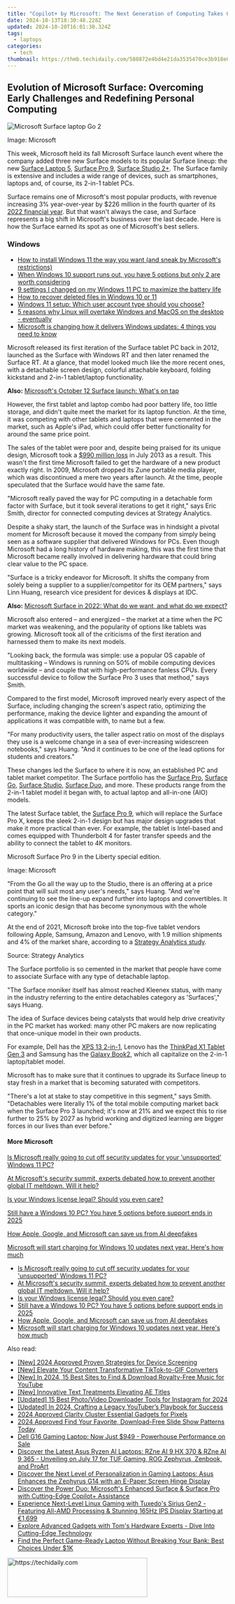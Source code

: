 ```yaml
---
title: "Copilot+ by Microsoft: The Next Generation of Computing Takes On Apple’s M3 MacBook Era – Detailed Review | CNET"
date: 2024-10-13T18:30:48.228Z
updated: 2024-10-20T16:01:30.324Z
tags:
  - laptops
categories:
  - tech
thumbnail: https://thmb.techidaily.com/580872e4bd4e21da3535470ce3b918e09ae5b8653067a4110ec11928ef11818a.jpg
---
```


## Evolution of Microsoft Surface: Overcoming Early Challenges and Redefining Personal Computing

![Microsoft Surface laptop Go 2](https://www.zdnet.com/a/img/resize/ffeeff0f67f98142fecc0e67151abb55a96de3df/2022/09/30/3a2086e7-94c9-467c-8326-89eb98c49349/rwwi09.jpg?auto=webp&width=1280)

Image: Microsoft

This week, Microsoft held its fall Microsoft Surface launch event where the company added three new Surface models to its popular Surface lineup: the new [Surface Laptop 5](https://click.linksynergy.com/deeplink?id=IokOf8qagZo&mid=24542&u1=zd-49aecb2efd374fc3b4d7a813ec545b2d-dtp&murl=https%3A%2F%2Fwww.microsoft.com%2Fen-us%2Fstore%2Fconfigure%2FSurface-Laptop-5%2F8XN49V61S1BN%3F&fobs=zd-%5F%5FCOM%5FCLICK%5FID%5F%5F-dtp), [Surface Pro 9](https://click.linksynergy.com/deeplink?id=IokOf8qagZo&mid=24542&u1=zd-d263c7f53c034a8ca424d8145a40cd15-dtp&murl=https%3A%2F%2Fwww.microsoft.com%2Fen-us%2Fstore%2Fconfigure%2FSurface-Pro-9%2F93VKD8NP4FVK&fobs=zd-%5F%5FCOM%5FCLICK%5FID%5F%5F-dtp), [Surface Studio 2+](https://click.linksynergy.com/deeplink?id=IokOf8qagZo&mid=24542&u1=zd-9ca94624eddf41b7a19a389eb900b249-dtp&murl=https%3A%2F%2Fwww.microsoft.com%2Fen-us%2Fstore%2Fconfigure%2FSurface-Studio-2%2F8VLFQC3597K4%3F&fobs=zd-%5F%5FCOM%5FCLICK%5FID%5F%5F-dtp). The Surface family is extensive and includes a wide range of devices, such as smartphones, laptops and, of course, its 2-in-1 tablet PCs.

Surface remains one of Microsoft's most popular products, with revenue increasing 3% year-over-year by $226 million in the fourth quarter of its [2022 financial year](https://www.microsoft.com/en-us/Investor/earnings/FY-2022-Q3/more-personal-computing-performance#:~:text=Surface%20revenue%20increased%20%24195%20million,increased%20%24305%20million%20or%207%25.&text=Gross%20margin%20increased%20%24755%20million,and%20Search%20and%20news%20advertising.). But that wasn't always the case, and Surface represents a big shift in Microsoft's business over the last decade. Here is how the Surface earned its spot as one of Microsoft's best sellers. 

### Windows

* [How to install Windows 11 the way you want (and sneak by Microsoft's restrictions)](https://www.zdnet.com/article/how-to-install-windows-11-the-way-you-want-and-bypass-microsofts-restrictions/)
* [When Windows 10 support runs out, you have 5 options but only 2 are worth considering](https://www.zdnet.com/article/have-a-windows-10-pc-that-cant-be-upgraded-you-have-5-options-before-support-ends-next-year/)
* [9 settings I changed on my Windows 11 PC to maximize the battery life](https://www.zdnet.com/article/9-settings-i-changed-on-my-windows-11-pc-to-maximize-the-battery-life/)
* [How to recover deleted files in Windows 10 or 11](https://www.zdnet.com/article/how-to-recover-deleted-files-in-windows-10-or-11/)
* [Windows 11 setup: Which user account type should you choose?](https://www.zdnet.com/article/for-windows-11-setup-which-user-account-type-should-you-choose-how-to-decide/)
* [5 reasons why Linux will overtake Windows and MacOS on the desktop - eventually](https://www.zdnet.com/article/5-reasons-why-linux-will-eventually-overtake-windows-and-macos-on-the-desktop/)
* [Microsoft is changing how it delivers Windows updates: 4 things you need to know](https://www.zdnet.com/article/microsoft-is-changing-how-it-delivers-windows-updates-4-things-you-need-to-know/)

Microsoft released its first iteration of the Surface tablet PC back in 2012, launched as the Surface with Windows RT and then later renamed the Surface RT. At a glance, that model looked much like the more recent ones, with a detachable screen design, colorful attachable keyboard, folding kickstand and 2-in-1 tablet/laptop functionality. 

**Also:** [Microsoft's October 12 Surface launch: What's on tap](https://www.zdnet.com/article/microsofts-october-12-surface-launch-whats-on-tap/)

However, the first tablet and laptop combo had poor battery life, too little storage, and didn't quite meet the market for its laptop function. At the time, it was competing with other tablets and laptops that were cemented in the market, such as Apple's iPad, which could offer better functionality for around the same price point. 

The sales of the tablet were poor and, despite being praised for its unique design, Microsoft took a [$990 million loss](https://www.zdnet.com/article/microsofts-900-million-surface-rt-write-down-how-did-this-happen/) in July 2013 as a result. This wasn't the first time Microsoft failed to get the hardware of a new product exactly right. In 2009, Microsoft dropped its Zune portable media player, which was discontinued a mere two years after launch. At the time, people speculated that the Surface would have the same fate. 

"Microsoft really paved the way for PC computing in a detachable form factor with Surface, but it took several iterations to get it right," says Eric Smith, director for connected computing devices at Strategy Analytics. 

Despite a shaky start, the launch of the Surface was in hindsight a pivotal moment for Microsoft because it moved the company from simply being seen as a software supplier that delivered Windows for PCs. Even though Microsoft had a long history of hardware making, this was the first time that Microsoft became really involved in delivering hardware that could bring clear value to the PC space. 

"Surface is a tricky endeavor for Microsoft. It shifts the company from solely being a supplier to a supplier/competitor for its OEM partners," says Linn Huang, research vice president for devices & displays at IDC. 

**Also:** [Microsoft Surface in 2022: What do we want, and what do we expect?](https://www.zdnet.com/article/microsoft-surface-in-2022-what-do-we-want-and-what-do-we-expect/)

Microsoft also entered – and energized – the market at a time when the PC market was weakening, and the popularity of options like tablets was growing. Microsoft took all of the criticisms of the first iteration and harnessed them to make its next models. 

"Looking back, the formula was simple: use a popular OS capable of multitasking – Windows is running on 50% of mobile computing devices worldwide – and couple that with high-performance fanless CPUs. Every successful device to follow the Surface Pro 3 uses that method," says Smith. 

Compared to the first model, Microsoft improved nearly every aspect of the Surface, including changing the screen's aspect ratio, optimizing the performance, making the device lighter and expanding the amount of applications it was compatible with, to name but a few. 

"For many productivity users, the taller aspect ratio on most of the displays they use is a welcome change in a sea of ever-increasing widescreen notebooks," says Huang. "And it continues to be one of the lead options for students and creators." 

These changes led the Surface to where it is now, an established PC and tablet market competitor. The Surface portfolio has the [Surface Pro](https://buy.geni.us/Proxy.ashx?TSID=368250&GR%5FURL=https%3A%2F%2Fwww.amazon.com%2FMicrosoft-Surface-Pro-8-13-Touchscreen%2Fdp%2FB09DK7ZWMP%2Fref%3Dsr%5F1%5F1%5Fsspa%3Fcrid%3D28ZXB0OX14II3%26keywords%3DSurface%2BPro%26qid%3D1665440060%26qu%3DeyJxc2MiOiI2LjUyIiwicXNhIjoiNi4zNiIsInFzcCI6IjUuOTkifQ%3D%3D%26sprefix%3Dsurface%2Bpro%2Caps%2C374%26sr%3D8-1-spons%26ufe%3Dapp%5Fdo%3Aamzn1.fos.ac578592-0362-4e0a-958c-0f2dd61d30d4%26psc%3D1%26tag%3Dzd-buy-button-20%26ascsubtag%3D%5F%5FCOM%5FCLICK%5FID%5F%5F%7C379a2699-4346-496a-a7fe-a0f1a80b59e2%7Cdtp&dtb=1), [Surface Go](https://buy.geni.us/Proxy.ashx?TSID=368250&GR%5FURL=https%3A%2F%2Fwww.amazon.com%2FMicrosoft-Surface-Go-3-10-5-Touchscreen%2Fdp%2FB09L3J7B6Z%2Fref%3Dsr%5F1%5F2%5Fsspa%3Fcrid%3D28ZXB0OX14II3%26keywords%3DSurface%2BPro%26qid%3D1665440074%26qu%3DeyJxc2MiOiI2LjUyIiwicXNhIjoiNi4zNiIsInFzcCI6IjUuOTkifQ%3D%3D%26sprefix%3Dsurface%2Bpro%2Caps%2C374%26sr%3D8-2-spons%26ufe%3Dapp%5Fdo%3Aamzn1.fos.18630bbb-fcbb-42f8-9767-857e17e03685%26psc%3D1%26tag%3Dzd-buy-button-20%26ascsubtag%3D%5F%5FCOM%5FCLICK%5FID%5F%5F%7C379a2699-4346-496a-a7fe-a0f1a80b59e2%7Cdtp&dtb=1), [Surface Studio](https://buy.geni.us/Proxy.ashx?TSID=368250&GR%5FURL=https%3A%2F%2Fwww.amazon.com%2FMicrosoft-Surface-Laptop-Studio-Touchscreen%2Fdp%2FB09F8XX4NS%2Fref%3Dsr%5F1%5F2%3Fcrid%3DP3HICIOVCHYT%26keywords%3DSurface%2Bstudio%26qid%3D1665440092%26qu%3DeyJxc2MiOiIzLjUzIiwicXNhIjoiMy4wMSIsInFzcCI6IjIuMDEifQ%3D%3D%26sprefix%3Dsurface%2Bstudio%2Caps%2C85%26sr%3D8-2%26ufe%3Dapp%5Fdo%3Aamzn1.fos.ac578592-0362-4e0a-958c-0f2dd61d30d4%26tag%3Dzd-buy-button-20%26ascsubtag%3D%5F%5FCOM%5FCLICK%5FID%5F%5F%7C379a2699-4346-496a-a7fe-a0f1a80b59e2%7Cdtp&dtb=1), [Surface Duo](https://buy.geni.us/Proxy.ashx?TSID=368250&GR%5FURL=https%3A%2F%2Fwww.amazon.com%2FNEW-Microsoft-Surface-256GB-Unlocked%2Fdp%2FB08J3N1R8C%2Fref%3Dsr%5F1%5F3%3Fcrid%3D1OTICDUZQZA6S%26keywords%3DSurface%2Bduo%26qid%3D1665440108%26qu%3DeyJxc2MiOiI0LjMwIiwicXNhIjoiMy42MCIsInFzcCI6IjMuMDUifQ%3D%3D%26sprefix%3Dsurface%2Bduo%2Caps%2C106%26sr%3D8-3%26ufe%3Dapp%5Fdo%3Aamzn1.fos.18630bbb-fcbb-42f8-9767-857e17e03685%26tag%3Dzd-buy-button-20%26ascsubtag%3D%5F%5FCOM%5FCLICK%5FID%5F%5F%7C379a2699-4346-496a-a7fe-a0f1a80b59e2%7Cdtp&dtb=1), and more. These products range from the 2-in-1 tablet model it began with, to actual laptop and all-in-one (AIO) models. 

The latest Surface tablet, the [Surface Pro 9](https://www.microsoft.com/en-us/store/configure/Surface-Pro-9/93VKD8NP4FVK?ranMID=24542&ranEAID=IokOf8qagZo&ranSiteID=IokOf8qagZo-3IUxlXgmTRTmzHYeH%5FSFgA&epi=IokOf8qagZo-3IUxlXgmTRTmzHYeH%5FSFgA&irgwc=1&OCID=AID2200057%5Faff%5F7593%5F1243925&tduid=%28ir%5F%5F6okgepmkoskfbnlbbth9puovef2xqrdnpnj9ompb00%29%287593%29%281243925%29%28IokOf8qagZo-3IUxlXgmTRTmzHYeH%5FSFgA%29%28%29&irclickid=%5F6okgepmkoskfbnlbbth9puovef2xqrdnpnj9ompb00), which will replace the Surface Pro X, keeps the sleek 2-in-1 design but has major design upgrades that make it more practical than ever. For example, the tablet is Intel-based and comes equipped with Thunderbolt 4 for faster transfer speeds and the ability to connect the tablet to 4K monitors. 

Microsoft Surface Pro 9 in the Liberty special edition. 

Image: Microsoft

"From the Go all the way up to the Studio, there is an offering at a price point that will suit most any user's needs," says Huang. "And we're continuing to see the line-up expand further into laptops and convertibles. It sports an iconic design that has become synonymous with the whole category."

At the end of 2021, Microsoft broke into the top-five tablet vendors following Apple, Samsung, Amazon and Lenovo, with 1.9 million shipments and 4% of the market share, according to a [Strategy Analytics study](https://www.businesswire.com/news/home/20220128005257/en/Strategy-Analytics-Microsoft-Breaks-into-Top-Five-Tablet-Vendors-amid-Strong-Productivity-Demand).

Source: Strategy Analytics

The Surface portfolio is so cemented in the market that people have come to associate Surface with any type of detachable laptop. 

"The Surface moniker itself has almost reached Kleenex status, with many in the industry referring to the entire detachables category as 'Surfaces'," says Huang.

The idea of Surface devices being catalysts that would help drive creativity in the PC market has worked: many other PC makers are now replicating that once-unique model in their own products.

For example, Dell has the [XPS 13 2-in-1](https://buy.geni.us/Proxy.ashx?TSID=368250&GR%5FURL=https%3A%2F%2Fwww.amazon.com%2FDell-Convertible-InfinityEdge-Touchscreen-XPS7390-7954SLV-PUS%2Fdp%2FB084R5SRQP%2Fref%3Dsr%5F1%5F2%3Fcrid%3D3UTK4JI0P76NM%26keywords%3DDell%2Bhas%2Bthe%2BXPS%2B13%2B2-in-1%26qid%3D1665500724%26qu%3DeyJxc2MiOiIxLjcxIiwicXNhIjoiMC4wMCIsInFzcCI6IjAuMDAifQ%3D%3D%26sprefix%3Ddell%2Bhas%2Bthe%2Bxps%2B13%2B2-in-1%2Caps%2C50%26sr%3D8-2%26tag%3Dzd-buy-button-20%26ascsubtag%3D%5F%5FCOM%5FCLICK%5FID%5F%5F%7C379a2699-4346-496a-a7fe-a0f1a80b59e2%7Cdtp&dtb=1), Lenovo has the [ThinkPad X1 Tablet Gen 3](https://buy.geni.us/Proxy.ashx?TSID=368250&GR%5FURL=https%3A%2F%2Fwww.amazon.com%2FLenovo-ThinkPad-Tablet-3rd-Gen%2Fdp%2FB07CYYY71S%2Fref%3Dsr%5F1%5F1%3Fcrid%3D70FAJPVTEHZQ%26keywords%3DLenovo%2Bhas%2Bthe%2BThinkPad%2BX1%2BTablet%2BGen%2B3%26qid%3D1665500757%26qu%3DeyJxc2MiOiIxLjEzIiwicXNhIjoiMC4wMCIsInFzcCI6IjAuMDAifQ%3D%3D%26sprefix%3Dlenovo%2Bhas%2Bthe%2Bthinkpad%2Bx1%2Btablet%2Bgen%2B3%2Caps%2C78%26sr%3D8-1%26ufe%3Dapp%5Fdo%3Aamzn1.fos.ac578592-0362-4e0a-958c-0f2dd61d30d4%26tag%3Dzd-buy-button-20%26ascsubtag%3D%5F%5FCOM%5FCLICK%5FID%5F%5F%7C379a2699-4346-496a-a7fe-a0f1a80b59e2%7Cdtp&dtb=1) and Samsung has the [Galaxy Book2](https://buy.geni.us/Proxy.ashx?TSID=368250&GR%5FURL=https%3A%2F%2Fwww.amazon.com%2FSamsung-Galaxy-Book-Flex2-Touchscreen%2Fdp%2FB09SHHSR7V%2Fref%3Dsr%5F1%5F2%5Fsspa%3Fcrid%3D2XSPIKBGT5019%26keywords%3DGalaxy%2BBook2%26qid%3D1665500860%26qu%3DeyJxc2MiOiIzLjQxIiwicXNhIjoiMi44NiIsInFzcCI6IjAuMDAifQ%3D%3D%26sprefix%3Dgalaxy%2Bbook2%2Caps%2C67%26sr%3D8-2-spons%26ufe%3Dapp%5Fdo%3Aamzn1.fos.ac578592-0362-4e0a-958c-0f2dd61d30d4%26psc%3D1%26tag%3Dzd-buy-button-20%26ascsubtag%3D%5F%5FCOM%5FCLICK%5FID%5F%5F%7C379a2699-4346-496a-a7fe-a0f1a80b59e2%7Cdtp&dtb=1), which all capitalize on the 2-in-1 laptop/tablet model. 

Microsoft has to make sure that it continues to upgrade its Surface lineup to stay fresh in a market that is becoming saturated with competitors. 

"There's a lot at stake to stay competitive in this segment," says Smith. "Detachables were literally 1% of the total mobile computing market back when the Surface Pro 3 launched; it's now at 21% and we expect this to rise further to 25% by 2027 as hybrid working and digitized learning are bigger forces in our lives than ever before." 

#### More Microsoft

[Is Microsoft really going to cut off security updates for your 'unsupported' Windows 11 PC?](https://www.zdnet.com/article/is-microsoft-really-going-to-cut-off-security-updates-for-my-unsupported-windows-11-pc/ "Is Microsoft really going to cut off security updates for your 'unsupported' Windows 11 PC?")

[At Microsoft's security summit, experts debated how to prevent another global IT meltdown. Will it help?](https://www.zdnet.com/article/at-microsofts-security-summit-experts-debated-how-to-prevent-another-global-it-meltdown-will-it-help/ "At Microsoft's security summit, experts debated how to prevent another global IT meltdown. Will it help?")

[Is your Windows license legal? Should you even care?](https://www.zdnet.com/article/is-your-windows-license-legal-should-you-even-care/ "Is your Windows license legal? Should you even care?")

[Still have a Windows 10 PC? You have 5 options before support ends in 2025](https://www.zdnet.com/article/have-a-windows-10-pc-that-cant-be-upgraded-you-have-5-options-before-support-ends-next-year/ "Still have a Windows 10 PC? You have 5 options before support ends in 2025")

[How Apple, Google, and Microsoft can save us from AI deepfakes](https://www.zdnet.com/article/how-apple-google-and-microsoft-can-save-us-from-ai-deepfakes/ "How Apple, Google, and Microsoft can save us from AI deepfakes")

[Microsoft will start charging for Windows 10 updates next year. Here's how much](https://www.zdnet.com/article/microsoft-to-start-charging-for-windows-10-updates-next-year-heres-how-much/ "Microsoft will start charging for Windows 10 updates next year. Here's how much")

* [Is Microsoft really going to cut off security updates for your 'unsupported' Windows 11 PC?](https://www.zdnet.com/article/is-microsoft-really-going-to-cut-off-security-updates-for-my-unsupported-windows-11-pc/ "Is Microsoft really going to cut off security updates for your 'unsupported' Windows 11 PC?")
* [At Microsoft's security summit, experts debated how to prevent another global IT meltdown. Will it help?](https://www.zdnet.com/article/at-microsofts-security-summit-experts-debated-how-to-prevent-another-global-it-meltdown-will-it-help/ "At Microsoft's security summit, experts debated how to prevent another global IT meltdown. Will it help?")
* [Is your Windows license legal? Should you even care?](https://www.zdnet.com/article/is-your-windows-license-legal-should-you-even-care/ "Is your Windows license legal? Should you even care?")
* [Still have a Windows 10 PC? You have 5 options before support ends in 2025](https://www.zdnet.com/article/have-a-windows-10-pc-that-cant-be-upgraded-you-have-5-options-before-support-ends-next-year/ "Still have a Windows 10 PC? You have 5 options before support ends in 2025")
* [How Apple, Google, and Microsoft can save us from AI deepfakes](https://www.zdnet.com/article/how-apple-google-and-microsoft-can-save-us-from-ai-deepfakes/ "How Apple, Google, and Microsoft can save us from AI deepfakes")
* [Microsoft will start charging for Windows 10 updates next year. Here's how much](https://www.zdnet.com/article/microsoft-to-start-charging-for-windows-10-updates-next-year-heres-how-much/ "Microsoft will start charging for Windows 10 updates next year. Here's how much")

<ins class="adsbygoogle"
     style="display:block"
     data-ad-format="autorelaxed"
     data-ad-client="ca-pub-7571918770474297"
     data-ad-slot="1223367746"></ins>

<ins class="adsbygoogle"
     style="display:block"
     data-ad-client="ca-pub-7571918770474297"
     data-ad-slot="8358498916"
     data-ad-format="auto"
     data-full-width-responsive="true"></ins>

<span class="atpl-alsoreadstyle">Also read:</span>
<div><ul>
<li><a href="https://video-screen-grab.techidaily.com/new-2024-approved-proven-strategies-for-device-screening/"><u>[New] 2024 Approved Proven Strategies for Device Screening</u></a></li>
<li><a href="https://tiktok-clips.techidaily.com/new-elevate-your-content-transformative-tiktok-to-gif-converters/"><u>[New] Elevate Your Content Transformative TikTok-to-GIF Converters</u></a></li>
<li><a href="https://facebook-record-videos.techidaily.com/new-in-2024-15-best-sites-to-find-and-download-royalty-free-music-for-youtube/"><u>[New] In 2024, 15 Best Sites to Find & Download Royalty-Free Music for YouTube</u></a></li>
<li><a href="https://some-techniques.techidaily.com/new-innovative-text-treatments-elevating-ae-titles/"><u>[New] Innovative Text Treatments Elevating AE Titles</u></a></li>
<li><a href="https://instagram-clips.techidaily.com/updated-15-best-photovideo-downloader-tools-for-instagram-for-2024/"><u>[Updated] 15 Best Photo/Video Downloader Tools for Instagram for 2024</u></a></li>
<li><a href="https://facebook-video-share.techidaily.com/updated-in-2024-crafting-a-legacy-youtubers-playbook-for-success/"><u>[Updated] In 2024, Crafting a Legacy YouTuber’s Playbook for Success</u></a></li>
<li><a href="https://extra-lessons.techidaily.com/2024-approved-clarity-cluster-essential-gadgets-for-pixels/"><u>2024 Approved Clarity Cluster Essential Gadgets for Pixels</u></a></li>
<li><a href="https://some-knowledge.techidaily.com/2024-approved-find-your-favorite-download-free-slide-show-patterns-today/"><u>2024 Approved Find Your Favorite, Download-Free Slide Show Patterns Today</u></a></li>
<li><a href="https://hardware-reviews.techidaily.com/dell-g16-gaming-laptop-now-just-949-powerhouse-performance-on-sale/"><u>Dell G16 Gaming Laptop: Now Just $949 - Powerhouse Performance on Sale</u></a></li>
<li><a href="https://hardware-reviews.techidaily.com/discover-the-latest-asus-ryzen-ai-laptops-rzne-ai-9-hx-370-and-rzne-ai-9-365-unveiling-on-july-17-for-tuf-gaming-rog-zephyrus-zenbook-and-proart/"><u>Discover the Latest Asus Ryzen AI Laptops: RZne AI 9 HX 370 & RZne AI 9 365 - Unveiling on July 17 for TUF Gaming, ROG Zephyrus, Zenbook, and ProArt</u></a></li>
<li><a href="https://hardware-reviews.techidaily.com/discover-the-next-level-of-personalization-in-gaming-laptops-asus-enhances-the-zephyrus-g14-with-an-e-paper-screen-hinge-display/"><u>Discover the Next Level of Personalization in Gaming Laptops: Asus Enhances the Zephyrus G14 with an E-Paper Screen Hinge Display</u></a></li>
<li><a href="https://hardware-reviews.techidaily.com/discover-the-power-duo-microsofts-enhanced-surface-and-surface-pro-with-cutting-edge-copilotplus-assistance/"><u>Discover the Power Duo: Microsoft's Enhanced Surface & Surface Pro with Cutting-Edge Copilot+ Assistance</u></a></li>
<li><a href="https://hardware-reviews.techidaily.com/experience-next-level-linux-gaming-with-tuxedos-sirius-gen2-featuring-all-amd-processing-and-stunning-165hz-ips-display-starting-at-1699/"><u>Experience Next-Level Linux Gaming with Tuxedo's Sirius Gen2 - Featuring All-AMD Processing & Stunning 165Hz IPS Display Starting at €1,699</u></a></li>
<li><a href="https://hardware-reviews.techidaily.com/explore-advanced-gadgets-with-toms-hardware-experts-dive-into-cutting-edge-technology/"><u>Explore Advanced Gadgets with Tom's Hardware Experts - Dive Into Cutting-Edge Technology</u></a></li>
<li><a href="https://hardware-reviews.techidaily.com/find-the-perfect-game-ready-laptop-without-breaking-your-bank-best-choices-under-1k/"><u>Find the Perfect Game-Ready Laptop Without Breaking Your Bank: Best Choices Under $1K</u></a></li>
</ul></div>

<!-- affiliate ads begin -->
<a href="https://wigfever.sjv.io/c/5597632/2014848/22899" target="_top" id="2014848">
  <img src="//a.impactradius-go.com/display-ad/22899-2014848" border="0" alt="https://techidaily.com" width="320" height="90"/>
</a>
<img height="0" width="0" src="https://wigfever.sjv.io/i/5597632/2014848/22899" style="position:absolute;visibility:hidden;" border="0" />
<!-- affiliate ads end -->

